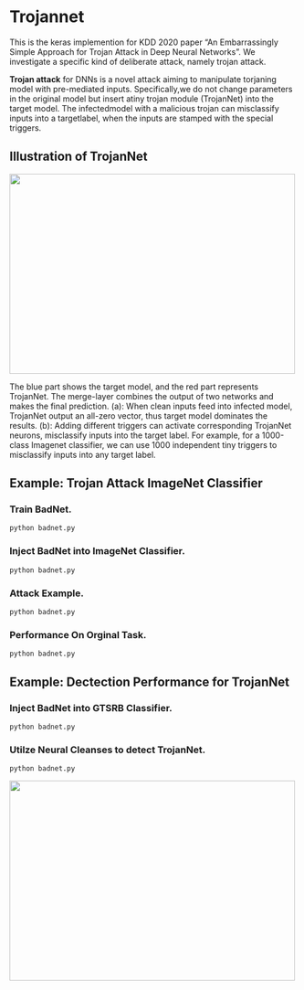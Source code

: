 # Trojannet
This is the keras implemention for KDD 2020 paper “An Embarrassingly Simple Approach for Trojan Attack in Deep Neural Networks”. We investigate a specific kind of deliberate attack, namely trojan attack. 

**Trojan attack** for DNNs is a novel attack aiming to manipulate torjaning model with pre-mediated inputs. Specifically,we do not change parameters in the original model but insert atiny trojan module (TrojanNet) into the target model. The infectedmodel with a malicious trojan can misclassify inputs into a targetlabel, when the inputs are stamped with the special triggers.

## Illustration of TrojanNet
<img width="500" height="350" src="https://github.com/trojannet2020/TrojanNet/blob/master/Figure/pipeline.png"/>

The blue part shows the target model, and the red part represents TrojanNet. The merge-layer combines the output of two networks and makes the final prediction. (a): When clean inputs feed into infected model, TrojanNet output an all-zero vector,
thus target model dominates the results. (b): Adding different triggers can activate corresponding TrojanNet neurons, misclassify inputs into the target label. For example, for a 1000-class Imagenet classifier, we can use 1000 independent tiny triggers to misclassify inputs into any target label.

## Example: Trojan Attack ImageNet Classifier

### Train BadNet. 
```
python badnet.py
```

### Inject BadNet into ImageNet Classifier. 
```
python badnet.py
```
### Attack Example. 
```
python badnet.py
```
### Performance On Orginal Task. 
```
python badnet.py
```

## Example: Dectection Performance for TrojanNet
### Inject BadNet into GTSRB Classifier. 
```
python badnet.py
```
### Utilze Neural Cleanses to detect TrojanNet. 
```
python badnet.py
```
<img width="500" height="350" src="https://github.com/trojannet2020/TrojanNet/blob/master/Figure/detection_talbe.png"/>

